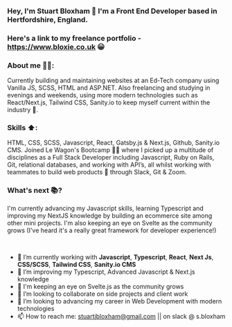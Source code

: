 ### Hey, I'm Stuart Bloxham 👋 I'm a Front End Developer based in Hertfordshire, England.
### Here's a link to my freelance portfolio - https://www.bloxie.co.uk 😀

### About me 👨‍🦱:
Currently building and maintaining websites at an Ed-Tech company using Vanilla JS, SCSS, HTML and ASP.NET. Also freelancing and studying in evenings and weekends, using more modern technologies such as React/Next.js, Tailwind CSS, Sanity.io to keep myself current within the industry 🎉.

### Skills ⬆️:
HTML, CSS, SCSS, Javascript, React, Gatsby.js & Next.js, Github, Sanity.io CMS.
Joined Le Wagon's Bootcamp 🧑‍🎓 where I picked up a multitude of disciplines as a Full Stack Developer including Javascript, Ruby on Rails, Git, relational databases, and working with API’s, all whilst working with teammates to build web products 👬 through Slack, Git & Zoom.

### What's next 📚?
I'm currently advancing my Javascript skills, learning Typescript and improving my NextJS knowledge by building an ecommerce site among other mini projects. I'm also keeping an eye on Svelte as the community grows (I've heard it's a really great framework for developer experience!)

<br/>

- 🔭 I’m currently working with **Javascript**, **Typescript**, **React**, **Next Js**, **CSS/SCSS**, **Tailwind CSS**, **Sanity.io CMS**
- 🌱 I’m improving my Typescript, Advanced Javascript & Next.js knowledge
- 👀 I'm keeping an eye on Svelte.js as the community grows
- 👯 I’m looking to collaborate on side projects and client work
- 🤔 I’m looking to advancing my career in Web Development with modern technologies
- 📫 How to reach me: stuartjbloxham@gmail.com || on slack @ s.bloxham

